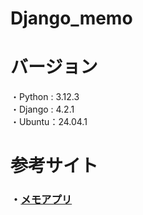 # Django_memo

# バージョン

・Python : 3.12.3  
・Django : 4.2.1  
・Ubuntu：24.04.1

# 参考サイト

### ・[メモアプリ](https://djangobrothers.com/tutorials/memo_app/)

